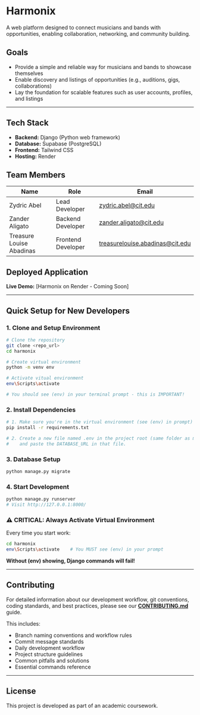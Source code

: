 # Harmonix

A web platform designed to connect musicians and bands with opportunities, enabling collaboration, networking, and community building.

## Goals

- Provide a simple and reliable way for musicians and bands to showcase themselves
- Enable discovery and listings of opportunities (e.g., auditions, gigs, collaborations)
- Lay the foundation for scalable features such as user accounts, profiles, and listings

---

## Tech Stack

- **Backend:** Django (Python web framework)
- **Database:** Supabase (PostgreSQL)
- **Frontend:** Tailwind CSS
- **Hosting:** Render

## Team Members

| Name | Role | Email |
|------|------|-------|
| Zydric Abel | Lead Developer | zydric.abel@cit.edu |
| Zander Aligato | Backend Developer | zander.aligato@cit.edu |
| Treasure Louise Abadinas | Frontend Developer | treasurelouise.abadinas@cit.edu |

## Deployed Application

**Live Demo:** [Harmonix on Render - Coming Soon]

---

## Quick Setup for New Developers

### 1. Clone and Setup Environment
```bash
# Clone the repository
git clone <repo_url>
cd harmonix

# Create virtual environment
python -m venv env

# Activate vitual environment
env\Scripts\activate          

# You should see (env) in your terminal prompt - this is IMPORTANT!
```

### 2. Install Dependencies
```bash
# 1. Make sure you're in the virtual environment (see (env) in prompt)
pip install -r requirements.txt

# 2. Create a new file named .env in the project root (same folder as manage.py) 
#    and paste the DATABASE_URL in that file.
```

### 3. Database Setup
```bash
python manage.py migrate
```

### 4. Start Development
```bash
python manage.py runserver
# Visit http://127.0.0.1:8000/
```

### ⚠️ **CRITICAL: Always Activate Virtual Environment**
Every time you start work:
```bash
cd harmonix
env\Scripts\activate    # You MUST see (env) in your prompt
```
**Without (env) showing, Django commands will fail!**

---

## Contributing

For detailed information about our development workflow, git conventions, coding standards, and best practices, please see our [**CONTRIBUTING.md**](CONTRIBUTING.md) guide.

This includes:
- Branch naming conventions and workflow rules
- Commit message standards
- Daily development workflow
- Project structure guidelines
- Common pitfalls and solutions
- Essential commands reference

---

## License

This project is developed as part of an academic coursework.
